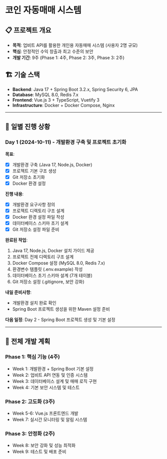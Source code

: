 # 코인 자동매매 시스템

## 📋 프로젝트 개요
- **목적**: 업비트 API를 활용한 개인용 자동매매 시스템 (사용자 2명 규모)
- **핵심**: 안정적인 수익 창출과 최고 수준의 보안
- **개발 기간**: 9주 (Phase 1: 4주, Phase 2: 3주, Phase 3: 2주)

## 🏗 기술 스택
- **Backend**: Java 17 + Spring Boot 3.2.x, Spring Security 6, JPA
- **Database**: MySQL 8.0, Redis 7.x
- **Frontend**: Vue.js 3 + TypeScript, Vuetify 3
- **Infrastructure**: Docker + Docker Compose, Nginx

---

## 📅 일별 진행 상황

### Day 1 (2024-10-11) - 개발환경 구축 및 프로젝트 초기화
**목표**: 
- [x] 개발환경 구축 (Java 17, Node.js, Docker)
- [x] 프로젝트 기본 구조 생성
- [x] Git 저장소 초기화
- [x] Docker 환경 설정

**진행 내용**:
- [x] 개발환경 요구사항 정의
- [x] 프로젝트 디렉토리 구조 설계
- [x] Docker 환경 설정 파일 작성
- [x] 데이터베이스 스키마 초기 설계
- [x] Git 저장소 설정 파일 준비

**완료된 작업**:
1. Java 17, Node.js, Docker 설치 가이드 제공
2. 프로젝트 전체 디렉토리 구조 설계
3. Docker Compose 설정 (MySQL 8.0, Redis 7.x)
4. 환경변수 템플릿 (.env.example) 작성
5. 데이터베이스 초기 스키마 설계 (7개 테이블)
6. Git 저장소 설정 (.gitignore, 보안 강화)

**내일 준비사항**:
- 개발환경 설치 완료 확인
- Spring Boot 프로젝트 생성을 위한 Maven 설정 준비

**다음 일정**: Day 2 - Spring Boot 프로젝트 생성 및 기본 설정

---

## 🎯 전체 개발 계획

### Phase 1: 핵심 기능 (4주)
- Week 1: 개발환경 + Spring Boot 기본 설정
- Week 2: 업비트 API 연동 및 인증 시스템
- Week 3: 데이터베이스 설계 및 매매 로직 구현
- Week 4: 기본 보안 시스템 및 테스트

### Phase 2: 고도화 (3주)
- Week 5-6: Vue.js 프론트엔드 개발
- Week 7: 실시간 모니터링 및 알림 시스템

### Phase 3: 안정화 (2주)
- Week 8: 보안 강화 및 성능 최적화
- Week 9: 테스트 및 배포 준비